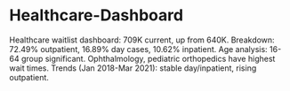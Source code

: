# Healthcare-Dashboard
Healthcare waitlist dashboard: 709K current, up from 640K. Breakdown: 72.49% outpatient, 16.89% day cases, 10.62% inpatient. Age analysis: 16-64 group significant. Ophthalmology, pediatric orthopedics have highest wait times. Trends (Jan 2018-Mar 2021): stable day/inpatient, rising outpatient.
